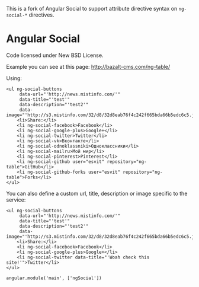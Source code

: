 This is a fork of Angular Social to support attribute directive syntax on `ng-social-*` directives.


Angular Social
==============
Code licensed under New BSD License.

Example you can see at this page: http://bazalt-cms.com/ng-table/

Using:

```
<ul ng-social-buttons
     data-url="'http://news.mistinfo.com/'"
     data-title="'test'"
     data-description="'test2'"
     data-image="'http://s3.mistinfo.com/32/d8/32d8eab76f4c242f665bda66b5edc6c5.jpg'">
    <li>Share:</li>
    <li ng-social-facebook>Facebook</li>
    <li ng-social-google-plus>Google+</li>
    <li ng-social-twitter>Twitter</li>
    <li ng-social-vk>Вконтакте</li>
    <li ng-social-odnoklassniki>Одноклассники</li>
    <li ng-social-mailru>Мой мир</li>
    <li ng-social-pinterest>Pinterest</li>
    <li ng-social-github user="esvit" repository="ng-table">GitHub</li>
    <li ng-social-github-forks user="esvit" repository="ng-table">Forks</li>
</ul>
```

You can also define a custom url, title, description or image specific to the service:

```
<ul ng-social-buttons
     data-url="'http://news.mistinfo.com/'"
     data-title="'test'"
     data-description="'test2'"
     data-image="'http://s3.mistinfo.com/32/d8/32d8eab76f4c242f665bda66b5edc6c5.jpg'">
    <li>Share:</li>
    <li ng-social-facebook>Facebook</li>
    <li ng-social-google-plus>Google+</li>
    <li ng-social-twitter data-title="'Woah check this site!'">Twitter</li>
</ul>
```

```
angular.module('main', ['ngSocial'])
```
